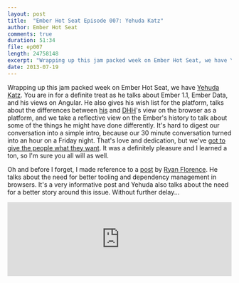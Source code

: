 ```yaml
---
layout: post
title:  "Ember Hot Seat Episode 007: Yehuda Katz"
author: Ember Hot Seat
comments: true
duration: 51:34
file: ep007
length: 24758148
excerpt: "Wrapping up this jam packed week on Ember Hot Seat, we have Yehuda Katz. You are in for a definite treat as he talks about Ember 1.1, Ember Data, and his views on Angular. He also gives his wish list for the platform, talks about the differences between his and DHH's view on the browser as a platform, and we take a reflective view on the Ember's history to talk about some of the things he might have done differently. It's hard to digest our conversation into a simple intro, because our 30 minute conversation turned into an hour on a Friday night. That's love and dedication, but we've got to give the people what they want. It was a definitely pleasure and I learned a ton, so I'm sure you all will as well."
date: 2013-07-19
---
```

Wrapping up this jam packed week on Ember Hot Seat, we have [Yehuda Katz](http://twitter.com/wycats). You are in for a definite treat as he talks about Ember 1.1, Ember Data, and his views on Angular. He also gives his wish list for the platform, talks about the differences between [his](http://userserve-ak.last.fm/serve/252/67651822.png) and [DHH](http://blogs.dallasobserver.com/dc9/tupac.jpg)'s view on the browser as a platform, and we take a reflective view on the Ember's history to talk about some of the things he might have done differently. It's hard to digest our conversation into a simple intro, because our 30 minute conversation turned into an hour on a Friday night. That's love and dedication, but we've [got to give the people what they want](http://youtu.be/TxoL3uQbPoc?t=21s). It was a definitely pleasure and I learned a ton, so I'm sure you all will as well. 

Oh and before I forget, I made reference to a [post](http://ryanflorence.com/2013/es6-modules-and-browser-app-delivery/) by [Ryan Florence](http://twitter.com/ryanflorence). He talks about the need for better tooling and dependency management in browsers. It's a very informative post and Yehuda also talks about the need for a better story around this issue. Without further delay...

<iframe width="100%" height="166" scrolling="no" frameborder="no" src="https://w.soundcloud.com/player/?url=http%3A%2F%2Fapi.soundcloud.com%2Ftracks%2F101825382"> </iframe>

